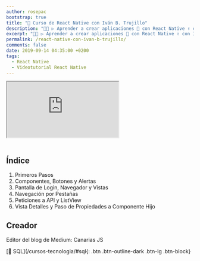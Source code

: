 ```yaml
---
author: rosepac
bootstrap: true
title: "🥇 Curso de React Native con Iván B. Trujillo"
description: "👨‍💻 ▷ Aprender a crear aplicaciones 📲 con React Native ✌️ con Iván B. Trujillo. Conoce uno de los frameworks más importantes creador de apps móviles nativas ⭐️"
excerpt: "👨‍💻 ▷ Aprender a crear aplicaciones 📲 con React Native ✌️ con Iván B. Trujillo. Conoce uno de los frameworks más importantes creador de apps móviles nativas ⭐️"
permalink: /react-native-con-ivan-b-trujillo/
comments: false
date: 2019-09-14 04:35:00 +0200
tags:
  - React Native
  - Videotutorial React Native
---
```


<div class="embed-responsive embed-responsive-16by9">
  <iframe class="embed-responsive-item" src="https://www.youtube-nocookie.com/embed/videoseries?list=PLTlBeKQnFKtIU7Ap4jNX513lI1bC9m01X" allowfullscreen></iframe>
</div><br/>

## Índice

1. Primeros Pasos
2. Componentes, Botones y Alertas
3. Pantalla de Login, Navegador y Vistas
4. Navegación por Pestañas
5. Peticiones a API y ListView
6. Vista Detalles y Paso de Propiedades a Componente Hijo

## Creador

Editor del blog de Medium: Canarias JS

[🧠 SQL](/cursos-tecnologia/#sql{: .btn .btn-outline-dark .btn-lg .btn-block}

